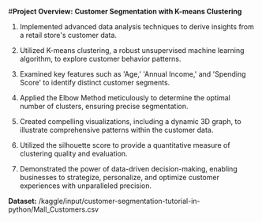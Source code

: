 #**Project Overview:**
**Customer Segmentation with K-means Clustering**

1. Implemented advanced data analysis techniques to derive insights from a retail store's customer data.

2. Utilized K-means clustering, a robust unsupervised machine learning algorithm, to explore customer behavior patterns.

3. Examined key features such as 'Age,' 'Annual Income,' and 'Spending Score' to identify distinct customer segments.

4. Applied the Elbow Method meticulously to determine the optimal number of clusters, ensuring precise segmentation.

5. Created compelling visualizations, including a dynamic 3D graph, to illustrate comprehensive patterns within the customer data.

6. Utilized the silhouette score to provide a quantitative measure of clustering quality and evaluation.

7. Demonstrated the power of data-driven decision-making, enabling businesses to strategize, personalize, and optimize customer experiences with unparalleled precision.


**Dataset:** /kaggle/input/customer-segmentation-tutorial-in-python/Mall_Customers.csv
